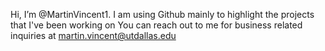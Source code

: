 Hi, I’m @MartinVincent1. I am using Github mainly to highlight the projects that I've been working on
You can reach out to me for business related inquiries at martin.vincent@utdallas.edu


<!---
MartinVincent1/MartinVincent1 is a ✨ special ✨ repository because its `README.md` (this file) appears on your GitHub profile.
You can click the Preview link to take a look at your changes.
--->
